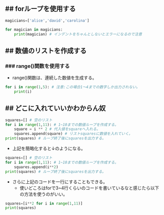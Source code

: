 ## ## forループを使用する
```Python
magicians=['alice','david','carolina']

for magician in magicians:
	print(magician) # インデントをちゃんとしないとエラーになるので注意
```

## ## 数値のリストを作成する
### ### range()関数を使用する
- range()関数は、連続した数値を生成する。
```Python
for i in range(1,5): # 注意:この場合1～4までの数字しか出力されない。
	print(i)
```


## ## どこに入れていいかわからん奴
```python
squares=[] # 空のリスト
for i in range(1,11): # 1~10までの数値ループを作成する。
	square = i ** 2 # 代入値をsquareへ入れる。
	squares.append(square) # リストsquaresに数値を入れていく。
print(squares) # ループ終了後にsquaresを出力する。
```
- 上記を簡略化すると↓のようになる。
```python
squares=[] # 空のリスト
for i in range(1,11): # 1~10までの数値ループを作成する。
	squares.append(i**2)
print(squares) # ループ終了後にsquaresを出力する。
```

- さらに上記のコードを一行にすることもできる。
	- 使いどころはforで3~4行くらいのコードを書いているなと感じたら以下の方法を使うのがいい。
```python
squares=[i**2 for i in range(1,11)]
print(squares)
```